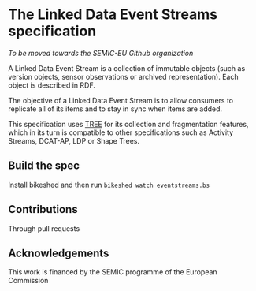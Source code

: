 # The Linked Data Event Streams specification

_To be moved towards the SEMIC-EU Github organization_

A Linked Data Event Stream is a collection of immutable objects (such as version objects, sensor observations or archived representation). Each object is described in RDF.

The objective of a Linked Data Event Stream is to allow consumers to replicate all of its items and to stay in sync when items are added.

This specification uses [TREE](https://treecg.github.io/specification) for its collection and fragmentation features, which in its turn is compatible to other specifications such as Activity Streams, DCAT-AP, LDP or Shape Trees.


## Build the spec

Install bikeshed and then run `bikeshed watch eventstreams.bs`

## Contributions

Through pull requests

## Acknowledgements

This work is financed by the SEMIC programme of the European Commission
